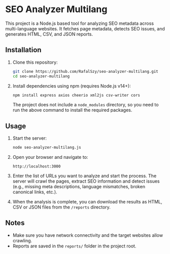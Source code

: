 # SEO Analyzer Multilang

This project is a Node.js based tool for analyzing SEO metadata across multi-language websites. It fetches page metadata, detects SEO issues, and generates HTML, CSV, and JSON reports.

## Installation

1. Clone this repository:

   ```sh
   git clone https://github.com/RafalSzy/seo-analyzer-multilang.git
   cd seo-analyzer-multilang
   ```

2. Install dependencies using npm (requires Node.js v14+):

   ```sh
   npm install express axios cheerio xml2js csv-writer cors
   ```

   The project does not include a `node_modules` directory, so you need to run the above command to install the required packages.

## Usage

1. Start the server:

   ```sh
   node seo-analyzer-multilang.js
   ```

2. Open your browser and navigate to:

   ```
   http://localhost:3000
   ```

3. Enter the list of URLs you want to analyze and start the process. The server will crawl the pages, extract SEO information and detect issues (e.g., missing meta descriptions, language mismatches, broken canonical links, etc.).

4. When the analysis is complete, you can download the results as HTML, CSV or JSON files from the `/reports` directory.

## Notes

- Make sure you have network connectivity and the target websites allow crawling.
- Reports are saved in the `reports/` folder in the project root.
